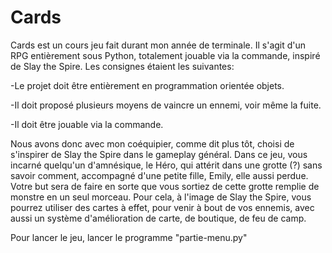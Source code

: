 # Cards

Cards est un cours jeu fait durant mon année de terminale. Il s'agit d'un RPG entièrement sous Python, totalement jouable via la commande, inspiré de Slay the Spire. Les consignes étaient les suivantes:

  -Le projet doit être entièrement en programmation orientée objets.
  
  -Il doit proposé plusieurs moyens de vaincre un ennemi, voir même la fuite.
  
  -Il doit être jouable via la commande.
  
Nous avons donc avec mon coéquipier, comme dit plus tôt, choisi de s'inspirer de Slay the Spire dans le gameplay général.
Dans ce jeu, vous incarné quelqu'un d'amnésique, le Héro, qui attérit dans une grotte (?) sans savoir comment, accompagné d'une petite fille, Emily, elle aussi perdue.
Votre but sera de faire en sorte que vous sortiez de cette grotte remplie de monstre en un seul morceau.
Pour cela, à l'image de Slay the Spire, vous pourrez utiliser des cartes à effet, pour venir à bout de vos ennemis, avec aussi un système d'amélioration de carte, de boutique, de feu de camp.

Pour lancer le jeu, lancer le programme "partie-menu.py"
